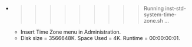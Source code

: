 * >>>>>>>>> Running inst-std-system-time-zone.sh ...
  * Insert Time Zone menu in Administration.
  * Disk size = 3566648K. Space Used = 4K. Runtime = 00:00:00:01.
